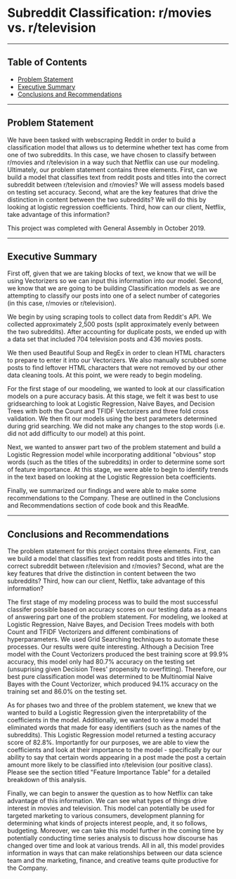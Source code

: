 # Subreddit Classification: r/movies vs. r/television

----

## Table of Contents

 - [Problem Statement](#Problem-Statement)
 - [Executive Summary](#Executive-Summary)
 - [Conclusions and Recommendations](#Conclusions-and-Recommendations)

----
## Problem Statement
 
We have been tasked with webscraping Reddit in order to build a classification model that allows us to determine whether text has come from one of two subreddits.  In this case, we have chosen to classify between r/movies and r/television in a way such that Netflix can use our modeling.  Ultimately, our problem statement contains three elements.   First, can we build a model that classifies text from reddit posts and titles into the correct subreddit between r/television and r/movies? We will assess models based on testing set accuracy. Second, what are the key features that drive the distinction in content between the two subreddits?  We will do this by looking at logistic regression coefficients.  Third, how can our client, Netflix, take advantage of this information?

This project was completed with General Assembly in October 2019.

----
## Executive Summary

First off, given that we are taking blocks of text, we know that we will be using Vectorizers so we can input this information into our model.  Second, we know that we are going to be building Classification models as we are attempting to classify our posts into one of a select number of categories (in this case, r/movies or r/television).  

We begin by using scraping tools to collect data from Reddit's API.  We collected approximately 2,500 posts (split approximately evenly between the two subreddits).  After accounting for duplicate posts, we ended up with a data set that included 704 television posts and 436 movies posts.  

We then used Beautiful Soup and RegEx in order to clean HTML characters to prepare to enter it into our Vectorizers.  We also manually scrubbed some posts to find leftover HTML characters that were not removed by our other data cleaning tools. At this point, we were ready to begin modeling.

For the first stage of our moodeling, we wanted to look at our classification models on a pure accuracy basis.  At this stage, we felt it was best to use gridsearching to look at Logistic Regression, Naive Bayes, and Decision Trees with both the Count and TFIDF Vectorizers and three fold cross validation. We then fit our models using the best parameters determined during grid searching. We did not make any changes to the stop words (i.e. did not add difficulty to our model) at this point.

Next, we wanted to answer part two of the problem statement and build a Logistic Regression model while incorporating additional "obvious" stop words (such as the titles of the subreddits) in order to determine some sort of feature importance.  At this stage, we were able to begin to identify trends in the text based on looking at the Logistic Regression beta coefficients.

Finally, we summarized our findings and were able to make some recommendations to the Company.  These are outlined in the Conclusions and Recommendations section of code book and this ReadMe.

----
## Conclusions and Recommendations

The problem statement for this project contains three elements.  First, can we build a model that classifies text from reddit posts and titles into the correct subreddit between r/television and r/movies?  Second, what are the key features that drive the distinction in content between the two subreddits?  Third, how can our client, Netflix, take advantage of this information?

The first stage of my modeling process was to build the most successful classifer possible based on accuracy scores on our testing data as a means of answering part one of the problem statement.  For modeling, we looked at Logistic Regression, Naive Bayes, and Decision Trees models with both Count and TFIDF Vectorizers and different combinations of hyperparameters.  We used Grid Searching techniques to automate these processes.  Our results were quite interesting.  Although a Decision Tree model with the Count Vectorizers produced the best training score at 99.9% accuracy, this model only had 80.7% accuracy on the testing set (unsuprising given Decision Trees' propensity to overfitting).  Therefore, our best pure classification model was determined to be Multinomial Naive Bayes with the Count Vectorizer, which produced 94.1% accuracy on the training set and 86.0% on the testing set.  

As for phases two and three of the problem statement, we knew that we wanted to build a Logistic Regression given the interpretability of the coefficients in the model.  Additionally, we wanted to view a model that eliminated words that made for easy identifiers (such as the names of the subreddits).  This Logistic Regression model returned a testing accuracy score of 82.8%.  Importantly for our purposes, we are able to view the coefficients and look at their importance to the model - specifically by our ability to say that certain words appearing in a post made the post a certain amount more likely to be classified into r/television (our positive class).  Please see the section titled "Feature Importance Table" for a detailed breakdown of this analysis.

Finally, we can begin to answer the question as to how Netflix can take advantage of this information.  We can see what types of things drive interest in movies and television.  This model can potentially be used for targeted marketing to various consumers, development planning for determining what kinds of projects interest people, and, it so follows, budgeting.  Moreover, we can take this model further in the coming time by potentially conducting time series analysis to discuss how discourse has changed over time and look at various trends.  All in all, this model provides information in ways that can make relationships between our data science team and the marketing, finance, and creative teams quite productive for the Company.